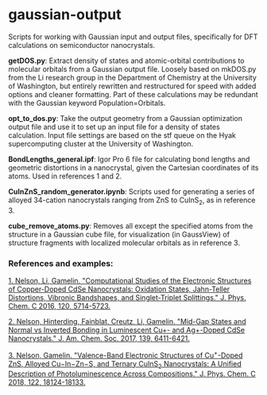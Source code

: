 # gaussian-output

Scripts for working with Gaussian input and output files, specifically for DFT calculations on semiconductor nanocrystals.

**getDOS.py**: Extract density of states and atomic-orbital contributions to molecular orbitals from a Gaussian output file. Loosely based on mkDOS.py from the Li research group in the Department of Chemistry at the University of Washington, but entirely rewritten and restructured for speed with added options and cleaner formatting. Part of these calculations may be redundant with the Gaussian keyword Population=Orbitals.

**opt_to_dos.py**: Take the output geometry from a Gaussian optimization output file and use it to set up an input file for a density of states calculation. Input file settings are based on the stf queue on the Hyak supercomputing cluster at the University of Washington.

**BondLengths_general.ipf**: Igor Pro 6 file for calculating bond lengths and geometric distortions in a nanocrystal, given the Cartesian coordinates of its atoms. Used in references 1 and 2.

**CuInZnS_random_generator.ipynb**: Scripts used for generating a series of alloyed 34-cation nanocrystals ranging from ZnS to CuInS<sub>2</sub>, as in reference 3.

**cube_remove_atoms.py**: Removes all except the specified atoms from the structure in a Gaussian cube file, for visualization (in GaussView) of structure fragments with localized molecular orbitals as in reference 3.




### References and examples:
[1. Nelson, Li, Gamelin. "Computational Studies of the Electronic Structures of Copper-Doped CdSe Nanocrystals: Oxidation States, Jahn-Teller Distortions, Vibronic Bandshapes, and Singlet-Triplet Splittings." J. Phys. Chem. C 2016, 120, 5714-5723.](https://pubs.acs.org/doi/10.1021/acs.jpcc.5b11319)

[2. Nelson, Hinterding, Fainblat, Creutz, Li, Gamelin. "Mid-Gap States and Normal vs Inverted Bonding in Luminescent Cu+- and Ag+-Doped CdSe Nanocrystals." J. Am. Chem. Soc. 2017, 139, 6411-6421.](https://pubs.acs.org/doi/10.1021/jacs.7b01924)

[3. Nelson, Gamelin. "Valence-Band Electronic Structures of Cu<sup>+</sup>-Doped ZnS, Alloyed Cu−In−Zn−S, and Ternary CuInS<sub>2</sub> Nanocrystals: A Unified Description of Photoluminescence Across Compositions." J. Phys. Chem. C 2018, 122, 18124-18133.](https://pubs.acs.org/doi/10.1021/acs.jpcc.8b05286)
